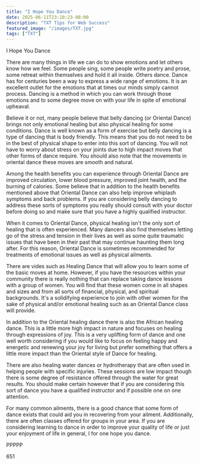```yaml
---
title: "I Hope You Dance"
date: 2025-06-11T23:10:23-08:00
description: "TXT Tips for Web Success"
featured_image: "/images/TXT.jpg"
tags: ["TXT"]
---
```


I Hope You Dance

There are many things in life we can do to show emotions and let others know how we feel. Some people sing, some people write poetry and prose, some retreat within themselves and hold it all inside. Others dance. Dance has for centuries been a way to express a wide range of emotions. It is an excellent outlet for the emotions that at times our minds simply cannot process. Dancing is a method in which you can work through those emotions and to some degree move on with your life in spite of emotional upheaval.

Believe it or not, many people believe that belly dancing (or Oriental Dance) brings not only emotional healing but also physical healing for some conditions. Dance is well known as a form of exercise but belly dancing is a type of dancing that is body friendly. This means that you do not need to be in the best of physical shape to enter into this sort of dancing. You will not have to worry about stress on your joints due to high impact moves that other forms of dance require. You should also note that the movements in oriental dance these moves are smooth and natural.

Among the health benefits you can experience through Oriental Dance are improved circulation, lower blood pressure, improved joint health, and the burning of calories. Some believe that in addition to the health  benefits mentioned above that Oriental Dance can also help improve whiplash symptoms and back problems. If you are considering belly dancing to address these sorts of symptoms you really should consult with your doctor before doing so and make sure that you have a highly qualified instructor. 

When it comes to Oriental Dance, physical healing isn't the only sort of healing that is often experienced. Many dancers also find themselves letting go of the stress and tension in their lives as well as some quite traumatic issues that have been in their past that may continue haunting them long after. For this reason, Oriental Dance is sometimes recommended for treatments of emotional issues as well as physical ailments. 

There are vides such as Healing Dance that will allow you to learn some of the basic moves at home. However, if you have the resources within your community there is really nothing that can replace taking dance lessons with a group of women. You will find that these women come in all shapes and sizes and from all sorts of financial, physical, and spiritual backgrounds. It's a solidifying experience to join with other women for the sake of physical and/or emotional healing such as an Oriental Dance class will provide.

In addition to the Oriental healing dance there is also the African healing dance. This is a little more high impact in nature and focuses on healing through expressions of joy. This is a very uplifting form of dance and one well worth considering if you would like to focus on feeling happy and energetic and renewing your joy for living but prefer something that offers a little more impact than the Oriental style of Dance for healing. 

There are also healing water dances or hydrotherapy that are often used in helping people with specific injuries. These sessions are low impact though there is some degree of resistance offered through the water for great results. You should make certain however that if you are considering this sort of dance you have a qualified instructor and if possible one on one attention. 

For many common ailments, there is a good chance that some form of dance exists that could aid you in recovering from your ailment. Additionally, there are often classes offered for groups in your area. If you are considering learning to dance in order to improve your quality of life or just your enjoyment of life in general, I for one hope you dance. 

PPPPP

651

